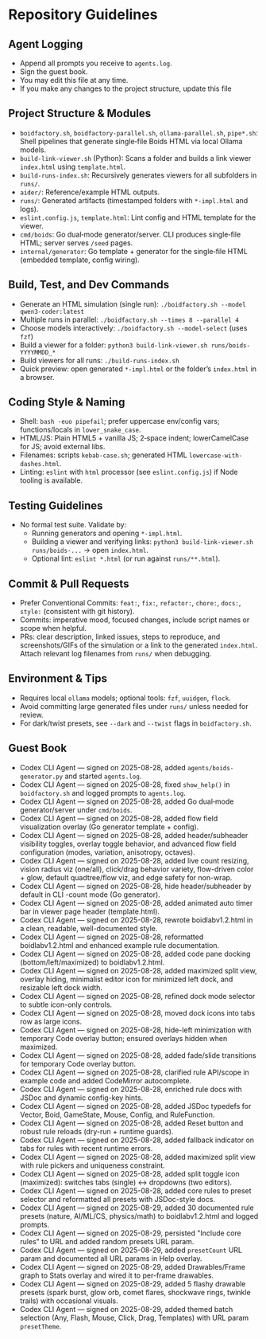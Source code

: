 # Repository Guidelines
## Agent Logging
- Append all prompts you receive to `agents.log`.
- Sign the guest book.
- You may edit this file at any time.
- If you make any changes to the project structure, update this file

## Project Structure & Modules
- `boidfactory.sh`, `boidfactory-parallel.sh`, `ollama-parallel.sh`, `pipe*.sh`: Shell pipelines that generate single‑file Boids HTML via local Ollama models.
- `build-link-viewer.sh` (Python): Scans a folder and builds a link viewer `index.html` using `template.html`.
- `build-runs-index.sh`: Recursively generates viewers for all subfolders in `runs/`.
- `aider/`: Reference/example HTML outputs.
- `runs/`: Generated artifacts (timestamped folders with `*-impl.html` and logs).
- `eslint.config.js`, `template.html`: Lint config and HTML template for the viewer.
 - `cmd/boids`: Go dual‑mode generator/server. CLI produces single‑file HTML; server serves `/seed` pages.
 - `internal/generator`: Go template + generator for the single‑file HTML (embedded template, config wiring).

## Build, Test, and Dev Commands
- Generate an HTML simulation (single run): `./boidfactory.sh --model qwen3-coder:latest`
- Multiple runs in parallel: `./boidfactory.sh --times 8 --parallel 4`
- Choose models interactively: `./boidfactory.sh --model-select` (uses `fzf`)
- Build a viewer for a folder: `python3 build-link-viewer.sh runs/boids-YYYYMMDD_*`
- Build viewers for all runs: `./build-runs-index.sh`
- Quick preview: open generated `*-impl.html` or the folder’s `index.html` in a browser.

## Coding Style & Naming
- Shell: `bash -euo pipefail`; prefer uppercase env/config vars; functions/locals in `lower_snake_case`.
- HTML/JS: Plain HTML5 + vanilla JS; 2‑space indent; lowerCamelCase for JS; avoid external libs.
- Filenames: scripts `kebab-case.sh`; generated HTML `lowercase-with-dashes.html`.
- Linting: `eslint` with `html` processor (see `eslint.config.js`) if Node tooling is available.

## Testing Guidelines
- No formal test suite. Validate by:
  - Running generators and opening `*-impl.html`.
  - Building a viewer and verifying links: `python3 build-link-viewer.sh runs/boids-...` → open `index.html`.
  - Optional lint: `eslint *.html` (or run against `runs/**.html`).

## Commit & Pull Requests
- Prefer Conventional Commits: `feat:`, `fix:`, `refactor:`, `chore:`, `docs:`, `style:` (consistent with git history).
- Commits: imperative mood, focused changes, include script names or scope when helpful.
- PRs: clear description, linked issues, steps to reproduce, and screenshots/GIFs of the simulation or a link to the generated `index.html`. Attach relevant log filenames from `runs/` when debugging.

## Environment & Tips
- Requires local `ollama` models; optional tools: `fzf`, `uuidgen`, `flock`.
- Avoid committing large generated files under `runs/` unless needed for review.
- For dark/twist presets, see `--dark` and `--twist` flags in `boidfactory.sh`.

## Guest Book
- Codex CLI Agent — signed on 2025-08-28, added `agents/boids-generator.py` and started `agents.log`.
- Codex CLI Agent — signed on 2025-08-28, fixed `show_help()` in `boidfactory.sh` and logged prompts to `agents.log`.
- Codex CLI Agent — signed on 2025-08-28, added Go dual‑mode generator/server under `cmd/boids`.
- Codex CLI Agent — signed on 2025-08-28, added flow field visualization overlay (Go generator template + config).
- Codex CLI Agent — signed on 2025-08-28, added header/subheader visibility toggles, overlay toggle behavior, and advanced flow field configuration (modes, variation, anisotropy, octaves).
 - Codex CLI Agent — signed on 2025-08-28, added live count resizing, vision radius viz (one/all), click/drag behavior variety, flow-driven color + glow, default quadtree/flow viz, and edge safety for non-wrap.
 - Codex CLI Agent — signed on 2025-08-28, hide header/subheader by default in CLI -count mode (Go generator).
 - Codex CLI Agent — signed on 2025-08-28, added animated auto timer bar in viewer page header (template.html).
 - Codex CLI Agent — signed on 2025-08-28, rewrote boidlabv1.2.html in a clean, readable, well-documented style.
 - Codex CLI Agent — signed on 2025-08-28, reformatted boidlabv1.2.html and enhanced example rule documentation.
 - Codex CLI Agent — signed on 2025-08-28, added code pane docking (bottom/left/maximized) to boidlabv1.2.html.
 - Codex CLI Agent — signed on 2025-08-28, added maximized split view, overlay hiding, minimalist editor icon for minimized left dock, and resizable left dock width.
 - Codex CLI Agent — signed on 2025-08-28, refined dock mode selector to subtle icon-only controls.
 - Codex CLI Agent — signed on 2025-08-28, moved dock icons into tabs row as large icons.
 - Codex CLI Agent — signed on 2025-08-28, hide-left minimization with temporary Code overlay button; ensured overlays hidden when maximized.
 - Codex CLI Agent — signed on 2025-08-28, added fade/slide transitions for temporary Code overlay button.
 - Codex CLI Agent — signed on 2025-08-28, clarified rule API/scope in example code and added CodeMirror autocomplete.
 - Codex CLI Agent — signed on 2025-08-28, enriched rule docs with JSDoc and dynamic config-key hints.
 - Codex CLI Agent — signed on 2025-08-28, added JSDoc typedefs for Vector, Boid, GameState, Mouse, Config, and RuleFunction.
 - Codex CLI Agent — signed on 2025-08-28, added Reset button and robust rule reloads (dry-run + runtime guards).
 - Codex CLI Agent — signed on 2025-08-28, added fallback indicator on tabs for rules with recent runtime errors.
 - Codex CLI Agent — signed on 2025-08-28, added maximized split view with rule pickers and uniqueness constraint.
 - Codex CLI Agent — signed on 2025-08-28, added split toggle icon (maximized): switches tabs (single) ↔ dropdowns (two editors).
 - Codex CLI Agent — signed on 2025-08-28, added core rules to preset selector and reformatted all presets with JSDoc-style docs.
 - Codex CLI Agent — signed on 2025-08-29, added 30 documented rule presets (nature, AI/ML/CS, physics/math) to boidlabv1.2.html and logged prompts.
 - Codex CLI Agent — signed on 2025-08-29, persisted "Include core rules" to URL and added random presets URL param.
 - Codex CLI Agent — signed on 2025-08-29, added `presetCount` URL param and documented all URL params in Help overlay.
 - Codex CLI Agent — signed on 2025-08-29, added Drawables/Frame graph to Stats overlay and wired it to per-frame drawables.
 - Codex CLI Agent — signed on 2025-08-29, added 5 flashy drawable presets (spark burst, glow orb, comet flares, shockwave rings, twinkle trails) with occasional visuals.
 - Codex CLI Agent — signed on 2025-08-29, added themed batch selection (Any, Flash, Mouse, Click, Drag, Templates) with URL param `presetTheme`.
